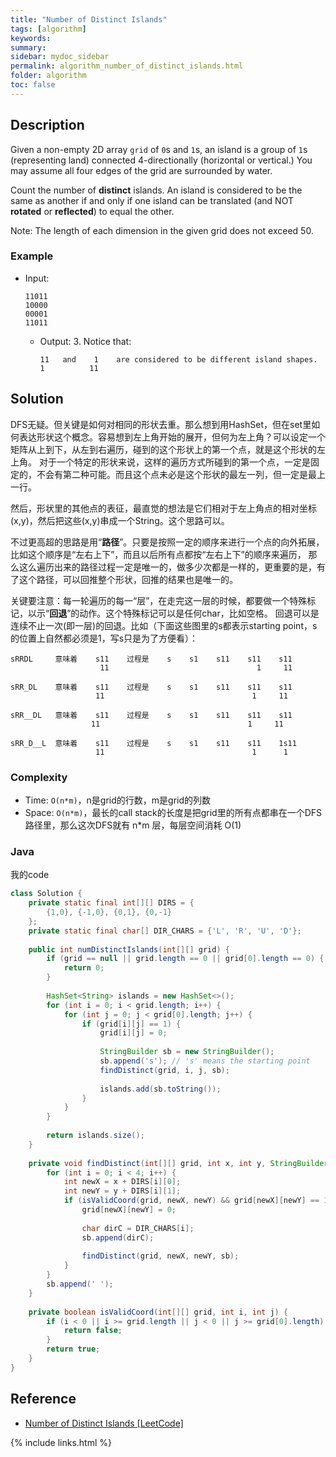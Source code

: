 ```yaml
---
title: "Number of Distinct Islands"
tags: [algorithm]
keywords:
summary:
sidebar: mydoc_sidebar
permalink: algorithm_number_of_distinct_islands.html
folder: algorithm
toc: false
---
```


## Description
Given a non-empty 2D array `grid` of `0`s and `1`s, an island is a group of `1`s (representing land) connected 4-directionally (horizontal or vertical.) You may assume all four edges of the grid are surrounded by water.

Count the number of **distinct** islands. An island is considered to be the same as another if and only if one island can be translated (and NOT **rotated** or **reflected**) to equal the other.

Note: The length of each dimension in the given grid does not exceed 50.

### Example
* Input: 
  ```
  11011
  10000
  00001
  11011
  ```
  * Output: 3. Notice that:
    ```
    11   and    1    are considered to be different island shapes.
    1          11
    ```
    
## Solution
DFS无疑。但关键是如何对相同的形状去重。那么想到用HashSet，但在set里如何表达形状这个概念。容易想到左上角开始的展开，但何为左上角？可以设定一个矩阵从上到下，从左到右遍历，碰到的这个形状上的第一个点，就是这个形状的左上角。
对于一个特定的形状来说，这样的遍历方式所碰到的第一个点，一定是固定的，不会有第二种可能。而且这个点未必是这个形状的最左一列，但一定是最上一行。

然后，形状里的其他点的表征，最直觉的想法是它们相对于左上角点的相对坐标(x,y)，然后把这些(x,y)串成一个String。这个思路可以。

不过更高超的思路是用“**路径**”。只要是按照一定的顺序来进行一个点的向外拓展，比如这个顺序是“左右上下”，而且以后所有点都按“左右上下”的顺序来遍历，
那么这么遍历出来的路径过程一定是唯一的，做多少次都是一样的，更重要的是，有了这个路径，可以回推整个形状，回推的结果也是唯一的。

关键要注意：每一轮遍历的每一“层”，在走完这一层的时候，都要做一个特殊标记，以示“**回退**”的动作。这个特殊标记可以是任何char，比如空格。
回退可以是连续不止一次(即一层)的回退。比如（下面这些图里的s都表示starting point，s的位置上自然都必须是1，写s只是为了方便看）：
```
sRRDL     意味着    s11    过程是    s    s1    s11    s11    s11
                    11                                 1     11
```
```
sRR_DL    意味着    s11    过程是    s    s1    s11    s11    s11
                   11                                 1     11
```
```
sRR__DL   意味着    s11    过程是    s    s1    s11    s11    s11
                  11                                 1     11
```
```
sRR_D__L  意味着    s11    过程是    s    s1    s11    s11    1s11
                   11                                 1      1
```

### Complexity
* Time: `O(n*m)`，n是grid的行数，m是grid的列数
* Space: `O(n*m)`，最长的call stack的长度是把grid里的所有点都串在一个DFS路径里，那么这次DFS就有 n*m 层，每层空间消耗 O(1)

### Java
我的code
```java
class Solution {
    private static final int[][] DIRS = {
        {1,0}, {-1,0}, {0,1}, {0,-1}
    };
    private static final char[] DIR_CHARS = {'L', 'R', 'U', 'D'};
    
    public int numDistinctIslands(int[][] grid) {
        if (grid == null || grid.length == 0 || grid[0].length == 0) {
            return 0;
        }
        
        HashSet<String> islands = new HashSet<>();
        for (int i = 0; i < grid.length; i++) {
            for (int j = 0; j < grid[0].length; j++) {
                if (grid[i][j] == 1) {
                    grid[i][j] = 0;
                    
                    StringBuilder sb = new StringBuilder();
                    sb.append('s'); // 's' means the starting point
                    findDistinct(grid, i, j, sb);
                    
                    islands.add(sb.toString());
                }
            }
        }
        
        return islands.size();
    }
    
    private void findDistinct(int[][] grid, int x, int y, StringBuilder sb) {
        for (int i = 0; i < 4; i++) {
            int newX = x + DIRS[i][0];
            int newY = y + DIRS[i][1];
            if (isValidCoord(grid, newX, newY) && grid[newX][newY] == 1) {
                grid[newX][newY] = 0;
                
                char dirC = DIR_CHARS[i];
                sb.append(dirC);
                
                findDistinct(grid, newX, newY, sb);
            }
        }
        sb.append(' ');
    }
    
    private boolean isValidCoord(int[][] grid, int i, int j) {
        if (i < 0 || i >= grid.length || j < 0 || j >= grid[0].length) {
            return false;
        }
        return true;
    }
}
```

## Reference
* [Number of Distinct Islands [LeetCode]](https://leetcode.com/problems/number-of-distinct-islands/description/)

{% include links.html %}
